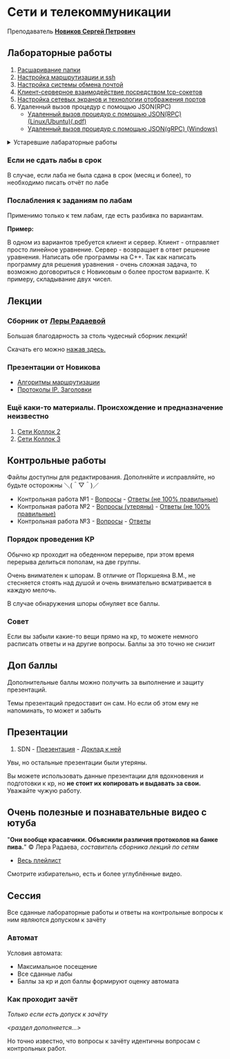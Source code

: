 # Сети и телекоммуникации

Преподаватель [**Новиков Сергей Петрович**](https://donstu.ru/structure/cadre/novikov-sergey-petrovich/)

## Лабораторные работы

1. [Расшаривание папки](lab1/lab1.md)
2. [Настройка маршрутизации и ssh](lab2/lab.md)
3. [Настройка системы обмена почтой](lab3/lab3.md)
4. [Клиент-серверное взаимодействие посредством tcp-сокетов](lab4/lab.md)
5. [Настройка сетевых экранов и технологии отображения портов](lab5/lab.md)
6. Удаленный вызов процедур с помощью JSON(RPC)
   - [Удаленный вызов процедур с помощью JSON(RPC) (Linux/Ubuntu)(.pdf)](lab6/JSON_RPC.pdf)
   - [Удаленный вызов процедур с помощью JSON(gRPC) (Windows)](lab6/lab6-json-windows.md)
  
<details>
  <summary>Устаревшие лабараторные работы</summary>
  
  6. Удаленный вызов процедур с помощью XML(RPC)
   - [Linux](lab6/lab.md)
   - [Windows](lab6/windows/lab.md)

</details>

### Если не сдать лабы в срок

В случае, если лаба не была сдана в срок (месяц и более), то необходимо писать отчёт по лабе

### Послабления к заданиям по лабам

Применимо только к тем лабам, где есть разбивка по вариантам.

**Пример:**

В одном из вариантов требуется клиент и сервер.
Клиент - отправляет просто линейное уравнение.
Сервер - возвращает в ответ решение уравнения.
Написать обе программы на C++.
Так как написать программу для решения уравнения - очень сложная задача, то
возможно договориться с Новиковым о более простом варианте.
К примеру, складывание двух чисел.

## Лекции

### Сборник от [Леры Радаевой](https://vk.com/leralera823)

Большая благодарность за столь чудесный сборник лекций!

Скачать его можно [нажав здесь.](https://drive.google.com/file/d/1IxKr9d1HGOO-JpTcQN4GKaKZjU2s_dle/view?usp=share_link)

### Презентации от Новикова

- [Алгоритмы маршрутизации](https://docs.google.com/presentation/d/1Gl_51h_r-rBZxpGy30QJMIGdRnJYoFrf/edit?usp=share_link&ouid=114433453162808919564&rtpof=true&sd=true)
- [Протоколы IP. Заголовки](https://docs.google.com/presentation/d/1vJR-WjmJj9Fmc_TCqwSzU1VfJg32zARN/edit?usp=share_link&ouid=114433453162808919564&rtpof=true&sd=true)

### Ещё каки-то материалы. Происхождение и предназначение неизвестно

1. [Сети Коллок 2](https://docs.google.com/document/d/1XST7gRrZI8m2Ba5arumAOcoazQ1htJNG/edit?usp=share_link&ouid=114433453162808919564&rtpof=true&sd=true)
2. [Сети Коллок 3](https://docs.google.com/document/d/1pYL6FXLO8_Q_4pYn3ps14x6APguI44Ha/edit?usp=share_link&ouid=114433453162808919564&rtpof=true&sd=true)

## Контрольные работы

Файлы доступны для редактирования. Дополняйте и исправляйте, но будьте осторожны ＼(＾▽＾)／

* Контрольная работа №1 - [Вопросы](https://i.imgur.com/gOZBwFK.png) - [Ответы (не 100% правильные)](https://1drv.ms/w/s!AuFlXVjM3TMxggH-89FuyfBHTWkE?e=KyXzNe) 
* Контрольная работа №2 - [Вопросы (утеряны)]() - [Ответы (не 100% правильные)](https://1drv.ms/w/s!AuFlXVjM3TMxggCd1ApYco9Sr3JI?e=gUDOIK) 
* Контрольная работа №3 - [Вопросы](https://i.imgur.com/DUylGL4.png) - [Ответы](https://1drv.ms/w/s!AuFlXVjM3TMxggPcCvk6DY64Vk5A?e=5Zyk2c)

### Порядок проведения КР

Обычно кр проходит на обеденном перерыве, при этом время перерыва делиться пополам, на две группы.

Очень внимателен к шпорам. В отличие от Поркшеяна В.М., не стесняется стоять
над душой и очень внимательно всматривается в каждую мелочь.

В случае обнаружения шпоры обнуляет все баллы.

### Совет
Если вы забыли какие-то вещи прямо на кр, то можете немного расписать
ответы и на другие вопросы. Баллы за это точно не снизит

## Доп баллы

Дополнительные баллы можно получить за выполнение и защиту презентаций.

Темы презентаций предоставит он сам. Но если об этом ему не напоминать, то может и забыть

## Презентации

1. SDN - [Презентация](https://drive.google.com/file/d/1nj1XQR-XL5abny5Tnzf0LDw_m9btrH1m/view?usp=share_link) - [Доклад к ней](https://docs.google.com/document/d/1eWC4ok1dKysP23VVkK18yghXiUZgkTsC/edit?usp=share_link&ouid=114433453162808919564&rtpof=true&sd=true)

Увы, но остальные презентации были утеряны.

Вы можете использовать данные презентации для вдохновения и подготовки к кр,
но **не стоит их копировать и выдавать за свои.** Уважайте чужую работу.

## Очень полезные и познавательные видео с ютуба

"**Они вообще красавчики. Объяснили различия протоколов на банке пива.**"
© Лера Радаева, *составитель сборника лекций по сетям*

- [Весь плейлист](https://youtube.com/playlist?list=PLVULwBUtsriM4vvqL6HNAdkLMEo0NR3S2)

Смотрите избирательно, есть и более углублённые видео.

## Сессия

Все сданные лабораторные работы и ответы на контрольные вопросы к ним
являются допуском к зачёту

### Автомат

Условия автомата:
- Максимальное посещение
- Все сданные лабы
- Баллы за кр и доп баллы формируют оценку автомата

### Как проходит зачёт

*Только если есть допуск к зачёту*

*<раздел дополняется...>*

Но точно известно, что вопросы к зачёту идентичны вопросам с
контрольных работ.
